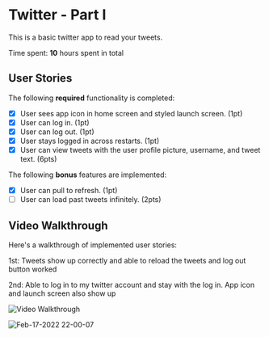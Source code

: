 # Twitter - Part I

This is a basic twitter app to read your tweets.

Time spent: **10** hours spent in total

## User Stories

The following **required** functionality is completed:

- [X] User sees app icon in home screen and styled launch screen. (1pt)
- [X] User can log in. (1pt)
- [X] User can log out. (1pt)
- [X] User stays logged in across restarts. (1pt)
- [X] User can view tweets with the user profile picture, username, and tweet text. (6pts)

The following **bonus** features are implemented:

- [X] User can pull to refresh. (1pt)
- [ ] User can load past tweets infinitely. (2pts)

## Video Walkthrough

Here's a walkthrough of implemented user stories:

1st: Tweets show up correctly and able to reload the tweets and log out button worked

2nd: Able to log in to my twitter account and stay with the log in. App icon and launch screen also show up

<img src='https://media.giphy.com/media/wZRPxYEVLu2c6bnbs3/giphy.gif' title='Video Walkthrough' width='' alt='Video Walkthrough' />

![Feb-17-2022 22-00-07](https://user-images.githubusercontent.com/65835856/154626741-69118ff7-0de8-4a81-941e-b724182bf450.gif)

